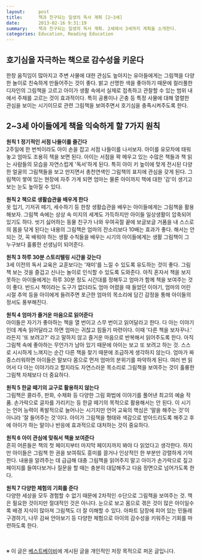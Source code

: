 ```yaml
---
layout:     post
title:      책과 친구되는 일생의 독서 계획 [2~3세]
date:       2013-02-16 9:31:19
summary:    책과 친구되는 일생의 독서 계획. 2세에서 3세까지 계획을 소개한다.
categories: Education, Reading Education
---
```



## 호기심을 자극하는 책으로 감수성을 키운다

한창 움직임이 많아지고 주변 사물에 대한 관심도 높아지는 유아들에게는 그림책을 다양한 놀이로 친숙하게 만들어주는 것이 좋다. 밝고 선명한 색을 좋아하기 때문에 컬러풀한 디자인의 그림책을 고르고 아이가 생활 속에서 실제로 접촉하고 관찰할 수 있는 범위 내에서 주제를 고르는 것이 효과적이다. 특히 공룡이나 곤충 등 특정 사물에 대해 열렬한 관심을 보이는 시기이므로 관련 그림책을 보여주면서 호기심을 충족시켜주도록 한다. 



## 2~3세 아이들에게 책을 익숙하게 할 7가지 원칙

<strong>원칙 1 정기적인 서점 나들이를 즐긴다</strong>       
2주일에 한 번씩이라도 아이 손을 잡고 서점 나들이를 나서보자. 아이를 유모차에 태워놓고 엄마도 조용히 책을 보면 된다. 아이는 서점을 꽉 메우고 있는 수많은 책들과 책 읽는 사람들의 모습을 자연스럽게 '독서'하게 된다. 특히 아이 키 높이에 맞게 전시된 다양한 얼굴의 그림책들을 보고 만지면서 총천연색인 그림책의 표지에 관심을 갖게 된다. 그림책이 쌓여 있는 현장에 자주 가게 되면 엄마는 물론 아이까지 책에 대한 '감'이 생기고 보는 눈도 높아질 수 있다.

<strong>원칙 2 책으로 생활습관을 배우게 한다</strong>       
옷 입기, 기저귀 떼기, 세수하기 등 한창 생활습관을 배우는 아이들에게는 그림책을 활용해보자. 그림책 속에는 상상 속 미지의 세계도 가득하지만 아이들 일상생활이 압축되어 있기도 하다. 씻기 싫어하는 동물 친구가 나와 우여곡절 끝에 보글보글 거품을 내 스스로의 몸을 닦게 된다는 내용의 그림책은 엄마의 잔소리보다 10배는 효과가 좋다. 해서는 안 되는 것, 꼭 배워야 하는 생활 수칙들을 배우는 시기의 아이들에게는 생활 그림책이 그 누구보다 훌륭한 선생님이 되어준다.

<strong>원칙 3 하루 30분 스토리텔링 시간을 갖는다</strong>       
3세 이전의 독서 교육은 교훈보다는 '재미'를 느낄 수 있도록 유도하는 것이 좋다. 그림책 보는 것을 즐겁고 신나는 놀이로 인식할 수 있도록 도와준다. 아직 혼자서 책을 보지 못하는 아이들에게는 하루 30분 정도 시간대를 정해두고 엄마가 함께 책을 보여주는 것이 좋다. 반드시 책이라는 도구가 없더라도 엄마 어렸을 때 들었던 이야기, 엄마의 어린 시절 추억 등을 아이에게 들려주면 포근한 엄마의 목소리에 담긴 감정을 통해 아이들의 정서도 풍부해진다.

<strong>원칙 4 엄마가 즐거운 마음으로 읽어준다</strong>       
아이들은 자기가 좋아하는 책을 열 번이고 스무 번이고 읽어달라고 한다. 다 아는 이야기인데 계속 읽어달라고 하면 엄마는 귀찮고 힘들기 마련이다. 이때 '다른 책을 보자꾸나.' 라든지 '또 보려고?' 라고 말하지 않고 즐거운 마음으로 반복해서 읽어주도록 한다. 아직 그림책 속에 좋아하는 무언가가 남아 있기 때문에 아이는 보고 또 보려고 하는 것. 스스로 시시하게 느껴지는 순간 다른 책을 찾기 때문에 조급하게 생각하지 않는다. 엄마가 짜증스러워하면 아이들은 말보다 몸으로 먼저 엄마의 분위기를 파악하게 된다. 여러 번 읽어서 다 아는 이야기라고 할지라도 자연스러운 목소리로 그림책을 보여주는 것이 훌륭한 그림책 자체보다 더 중요하다.

<strong>원칙 5 한글 떼기의 교구로 활용하지 않는다</strong>       
그림책은 콜라주, 판화, 수채화 등 다양한 그림 화법에 이야기를 풀어낸 최고의 예술 작품. 손가락으로 글자를 가리키는 등 한글 떼기의 목적으로 활용해서는 안 된다. 이 시기는 언어 능력이 폭발적으로 늘어나는 시기지만 언어 교육의 핵심은 '말을 해주는 것'이 아니라 '잘 들어주는 것'이다. 아이가 그림책을 형태와 색감으로 받아드리도록 해주고 후에 아이가 하는 말이나 반응에 효과적으로 대처하는 것이 중요하다.

<strong>원칙 6 아이 관심에 맞춰서 책을 보여준다</strong>       
흔히 어른들은 책의 첫 페이지부터 마지막 페이지까지 봐야 다 읽었다고 생각한다. 하지만 아이들은 그림책 한 권을 보여줘도 흥미를 끌거나 인상적인 한 부분만 강렬하게 기억한다. 내용을 알려주는 데 급급해 대충 그림책을 읽어주지 말고 아이가 손가락으로 짚고 페이지를 들여다보거나 질문을 할 때는 충분히 대답해주고 다음 장면으로 넘어가도록 한다.

<strong>원칙 7 다양한 체험의 기회를 준다</strong>       
다양한 세상을 모두 경험할 수 없기 때문에 2차적인 수단으로 그림책을 보여주는 것. 책은 필요한 것이지만 절대적인 것은 아니다. 눈으로 보고 몸으로 겪은 것이 많은 아이일수록 배경 지식이 많아져 그림책도 더 잘 이해할 수 있다. 아파트 담장에 피어 있는 민들레 구경하기, 나무 감싸 안아보기 등 다양한 체험으로 아이의 감수성을 키워주는 기회를 마련하도록 한다. 


<br /><br />
※ 이 글은 [베스트베이비](http://www.ibestbaby.co.kr)에 게시된 글을 개인적인 저장 목적으로 퍼온 글입니다.